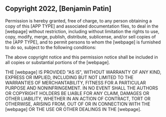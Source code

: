 ## Copyright 2022, [Benjamin Patin]

Permission is hereby granted, free of charge, to any person obtaining a copy of this [APP TYPE] and associated documentation files, to deal in the [webpage] without restriction, including without limitation the rights to use, copy, modify, merge, publish, distribute, sublicense, and/or sell copies of the [APP TYPE], and to permit persons to whom the [webpage] is furnished to do so, subject to the following conditions:

The above copyright notice and this permission notice shall be included in all copies or substantial portions of the [webpage].

THE [webpage] IS PROVIDED "AS IS", WITHOUT WARRANTY OF ANY KIND, EXPRESS OR IMPLIED, INCLUDING BUT NOT LIMITED TO THE WARRANTIES OF MERCHANTABILITY, FITNESS FOR A PARTICULAR PURPOSE AND NONINFRINGEMENT. IN NO EVENT SHALL THE AUTHORS OR COPYRIGHT HOLDERS BE LIABLE FOR ANY CLAIM, DAMAGES OR OTHER LIABILITY, WHETHER IN AN ACTION OF CONTRACT, TORT OR OTHERWISE, ARISING FROM, OUT OF OR IN CONNECTION WITH THE [webpage] OR THE USE OR OTHER DEALINGS IN THE [webpage].
